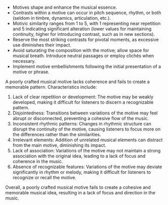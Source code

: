 - Motives shape and enhance the musical essence.
- Contrasts within a motive can occur in pitch sequence, rhythm, or both (seldom in timbre, dynamics, articulation, etc.).
- Motivic similarity ranges from 1 to 5, with 1 representing near repetition and 5 indicating significant alteration (lower values for maintaining continuity, higher for introducing contrast, such as in new sections).
- Reserve the most striking contrasts for pivotal moments, as excessive use diminishes their impact.
- Avoid saturating the composition with the motive; allow space for musical breath. Introduce neutral passages or employ clichés when necessary.
- Implement motive embellishments following the initial presentation of a motive or phrase.

A poorly crafted musical motive lacks coherence and fails to create a memorable pattern. Characteristics include:

1. Lack of clear repetition or development: The motive may be weakly developed, making it difficult for listeners to discern a recognizable pattern.
2. Disjointedness: Transitions between variations of the motive may feel abrupt or disconnected, preventing a cohesive flow of the music.
3. Inconsistent rhythmic patterns: Changes in rhythmic structure can disrupt the continuity of the motive, causing listeners to focus more on the differences rather than the similarities.
4. Irrelevant elements: Addition of unrelated musical elements can distract from the main motive, diminishing its impact.
5. Lack of association: Variations of the motive may not maintain a strong association with the original idea, leading to a lack of focus and coherence in the music.
6. Absence of recognizable features: Variations of the motive may deviate significantly in rhythm or melody, making it difficult for listeners to recognize or recall the motive.

Overall, a poorly crafted musical motive fails to create a cohesive and memorable musical idea, resulting in a lack of focus and direction in the music.